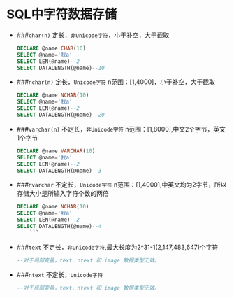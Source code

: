 SQL中字符数据存储
===
- ###`char(n)` 定长，`非Unicode字符`，小于补空，大于截取	
	```sql
	DECLARE @name CHAR(10)
	SELECT @name='我a'
	SELECT LEN(@name)--2
	SELECT DATALENGTH(@name)--10
	```

- ###`nchar(n)` 定长，`Unicode字符` n范围：[1,4000]，小于补空，大于截取
	```sql
	DECLARE @name NCHAR(10)
	SELECT @name='我a'
	SELECT LEN(@name)--2
	SELECT DATALENGTH(@name)--20
	```

- ###`varchar(n)` 不定长，`非Unicode字符` n范围：[1,8000],中文2个字节，英文1个字节

	```sql
	DECLARE @name VARCHAR(10)
	SELECT @name='我a'
	SELECT LEN(@name)--2
	SELECT DATALENGTH(@name)--3
	```

- ###`nvarchar` 不定长，`Unicode字符` n范围：[1,4000],中英文均为2字节，所以存储大小是所输入字符个数的两倍

	```sql
	DECLARE @name NCHAR(10)
	SELECT @name='我a'
	SELECT LEN(@name)--2
	SELECT DATALENGTH(@name)--4
		```

- ###`text` 不定长，`非Unicode字符`,最大长度为2^31-1(2,147,483,647)个字符

	```sql
	--对于局部变量，text、ntext 和 image 数据类型无效。
	```

- ###`ntext` 不定长，`Unicode字符`

	```sql
	--对于局部变量，text、ntext 和 image 数据类型无效。
	```

